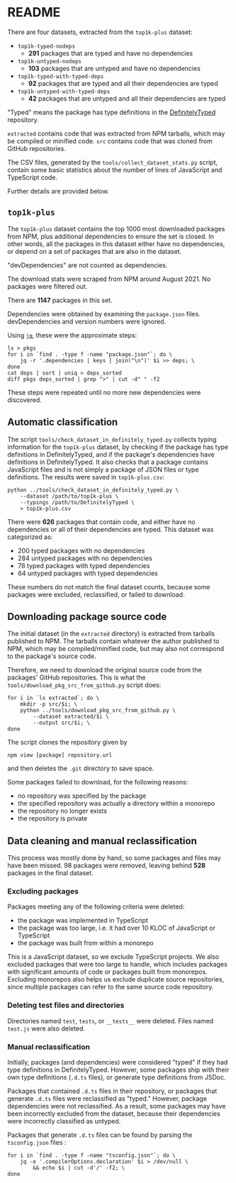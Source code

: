 # README

There are four datasets, extracted from the `top1k-plus` dataset:

  * `top1k-typed-nodeps`
    * **291** packages that are typed and have no dependencies
  * `top1k-untyped-nodeps`
    * **103** packages that are untyped and have no dependencies
  * `top1k-typed-with-typed-deps`
    * **92** packages that are typed and all their dependencies are typed
  * `top1k-untyped-with-typed-deps`
    * **42** packages that are untyped and all their dependencies are typed

"Typed" means the package has type definitions in the
[DefinitelyTyped](https://github.com/DefinitelyTyped/DefinitelyTyped)
repository.

`extracted` contains code that was extracted from NPM tarballs, which may be
compiled or minified code. `src` contains code that was cloned from GitHub
repositories.

The CSV files, generated by the `tools/collect_dataset_stats.py` script, contain some
basic statistics about the number of lines of JavaScript and TypeScript code.

Further details are provided below.


## `top1k-plus`

The `top1k-plus` dataset contains the top 1000 most downloaded packages from
NPM, plus additional dependencies to ensure the set is closed. In other words,
all the packages in this dataset either have no dependencies, or depend on a
set of packages that are also in the dataset.

"devDependencies" are not counted as dependencies.

The download stats were scraped from NPM around August 2021. No packages were
filtered out.

There are **1147** packages in this set.

Dependencies were obtained by examining the `package.json` files.
devDependencies and version numbers were ignored.

Using [`jq`](https://stedolan.github.io/jq/), these were the approximate steps:

    ls > pkgs
    for i in `find . -type f -name "package.json"`; do \
        jq -r '.dependencies | keys | join("\n")' $i >> deps; \
    done
    cat deps | sort | uniq > deps_sorted
    diff pkgs deps_sorted | grep ">" | cut -d" " -f2

These steps were repeated until no more new dependencies were discovered.


## Automatic classification

The script `tools/check_dataset_in_definitely_typed.py` collects typing
information for the `top1k-plus` dataset, by checking if the package has type
definitions in DefinitelyTyped, and if the package's dependencies have
definitions in DefinitelyTyped. It also checks that a package contains
JavaScript files and is not simply a package of JSON files or type definitions.
The results were saved in `top1k-plus.csv`:

    python ../tools/check_dataset_in_definitely_typed.py \
        --dataset /path/to/top1k-plus \
        --typings /path/to/DefinitelyTyped \
        > top1k-plus.csv

There were **626** packages that contain code, and either have no dependencies
or all of their dependencies are typed. This dataset was categorized as:

  * 200 typed packages with no dependencies
  * 284 untyped packages with no dependencies
  * 78 typed packages with typed dependencies
  * 64 untyped packages with typed dependencies

These numbers do not match the final dataset counts, because some packages were
excluded, reclassified, or failed to download.


## Downloading package source code

The initial dataset (in the `extracted` directory) is extracted from tarballs
published to NPM. The tarballs contain whatever the author published to NPM,
which may be compiled/minified code, but may also not correspond to the
package's source code.

Therefore, we need to download the original source code from the packages'
GitHub repositories. This is what the `tools/download_pkg_src_from_github.py`
script does:

    for i in `ls extracted`; do \
        mkdir -p src/$i; \
        python ../tools/download_pkg_src_from_github.py \
            --dataset extracted/$i \
            --output src/$i; \
    done

The script clones the repository given by

    npm view [package] repository.url

and then deletes the `.git` directory to save space.

Some packages failed to download, for the following reasons:

  * no repository was specified by the package
  * the specified repository was actually a directory within a monorepo
  * the repository no longer exists
  * the repository is private


## Data cleaning and manual reclassification

This process was mostly done by hand, so some packages and files may have been
missed. 98 packages were removed, leaving behind **528** packages in the final
dataset.

### Excluding packages

Packages meeting any of the following criteria were deleted:

  * the package was implemented in TypeScript
  * the package was too large, i.e. it had over 10 KLOC of JavaScript or
    TypeScript
  * the package was built from within a monorepo

This is a JavaScript dataset, so we exclude TypeScript projects. We also
excluded packages that were too large to handle, which includes packages with
significant amounts of code or packages built from monorepos. Excluding
monorepos also helps us exclude duplicate source repositories, since multiple
packages can refer to the same source code repository.

### Deleting test files and directories

Directories named `test`, `tests`, or `__tests__` were deleted.
Files named `test.js` were also deleted.

### Manual reclassification

Initially, packages (and dependencies) were considered "typed" if they had
type definitions in DefinitelyTyped. However, some packages ship with their own
type definitions (`.d.ts` files), or generate type definitions from JSDoc.

Packages that contained `.d.ts` files in their repository, or packages that
generate `.d.ts` files were reclassified as "typed." However, package
dependencies were not reclassified. As a result, some packages may have been
incorrectly excluded from the dataset, because their dependencies were
incorrectly classified as untyped.

Packages that generate `.d.ts` files can be found by parsing the `tsconfig.json`
files :

    for i in `find . -type f -name "tsconfig.json"`; do \
        jq -e '.compilerOptions.declaration' $i > /dev/null \
            && echo $i | cut -d'/' -f2; \
    done
